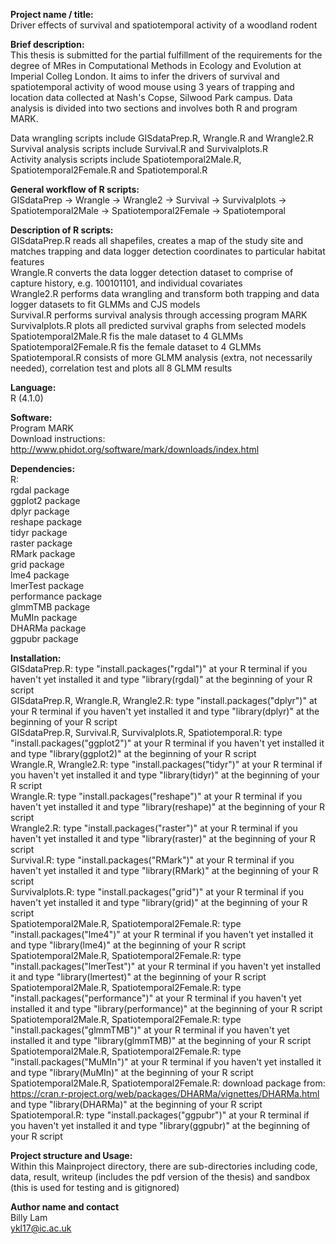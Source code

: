**Project name / title:**
<br> Driver effects of survival and spatiotemporal activity of a woodland rodent

**Brief description:**
<br> This thesis is submitted for the partial fulfillment of the requirements for the degree of MRes in Computational Methods in Ecology and Evolution at Imperial Colleg London. It aims to infer the drivers of survival and spatiotemporal activity of wood mouse using 3 years of trapping and location data collected at Nash's Copse, Silwood Park campus. Data analysis is divided into two sections and involves both R and program MARK. 

Data wrangling scripts include GISdataPrep.R, Wrangle.R and Wrangle2.R
<br> Survival analysis scripts include Survival.R and Survivalplots.R
<br> Activity analysis scripts include Spatiotemporal2Male.R, Spatiotemporal2Female.R and Spatiotemporal.R

**General workflow of R scripts:** 
<br> GISdataPrep -> Wrangle -> Wrangle2 -> Survival -> Survivalplots -> Spatiotemporal2Male -> Spatiotemporal2Female -> Spatiotemporal

**Description of R scripts:** 
<br> GISdataPrep.R reads all shapefiles, creates a map of the study site and matches trapping and data logger detection coordinates to particular habitat features
<br> Wrangle.R converts the data logger detection dataset to comprise of capture history, e.g. 100101101, and individual covariates
<br> Wrangle2.R performs data wrangling and transform both trapping and data logger datasets to fit GLMMs and CJS models
<br> Survival.R performs survival analysis through accessing program MARK
<br> Survivalplots.R plots all predicted survival graphs from selected models
<br> Spatiotemporal2Male.R fis the male dataset to 4 GLMMs 
<br> Spatiotemporal2Female.R fis the female dataset to 4 GLMMs 
<br> Spatiotemporal.R consists of more GLMM analysis (extra, not necessarily needed), correlation test and plots all 8 GLMM results


**Language:**
<br> R (4.1.0)

**Software:**
<br> Program MARK
<br> Download instructions: http://www.phidot.org/software/mark/downloads/index.html

**Dependencies:**
<br> R:
<br> rgdal package
<br> ggplot2 package
<br> dplyr package
<br> reshape package
<br> tidyr package
<br> raster package
<br> RMark package
<br> grid package
<br> lme4 package
<br> lmerTest package
<br> performance package
<br> glmmTMB package
<br> MuMIn package
<br> DHARMa package
<br> ggpubr package


**Installation:** 
<br> GISdataPrep.R: type "install.packages("rgdal")" at your R terminal if you haven't yet installed it and type "library(rgdal)" at the beginning of your R script
<br> GISdataPrep.R, Wrangle.R, Wrangle2.R: type "install.packages("dplyr")" at your R terminal if you haven't yet installed it and type "library(dplyr)" at the beginning of your R script
<br> GISdataPrep.R, Survival.R, Survivalplots.R, Spatiotemporal.R: type "install.packages("ggplot2")" at your R terminal if you haven't yet installed it and type "library(ggplot2)" at the beginning of your R script
<br> Wrangle.R, Wrangle2.R: type "install.packages("tidyr")" at your R terminal if you haven't yet installed it and type "library(tidyr)" at the beginning of your R script
<br> Wrangle.R: type "install.packages("reshape")" at your R terminal if you haven't yet installed it and type "library(reshape)" at the beginning of your R script
<br> Wrangle2.R: type "install.packages("raster")" at your R terminal if you haven't yet installed it and type "library(raster)" at the beginning of your R script
<br> Survival.R: type "install.packages("RMark")" at your R terminal if you haven't yet installed it and type "library(RMark)" at the beginning of your R script
<br> Survivalplots.R: type "install.packages("grid")" at your R terminal if you haven't yet installed it and type "library(grid)" at the beginning of your R script
<br> Spatiotemporal2Male.R, Spatiotemporal2Female.R: type "install.packages("lme4")" at your R terminal if you haven't yet installed it and type "library(lme4)" at the beginning of your R script
<br> Spatiotemporal2Male.R, Spatiotemporal2Female.R: type "install.packages("lmerTest")" at your R terminal if you haven't yet installed it and type "library(lmertest)" at the beginning of your R script
<br> Spatiotemporal2Male.R, Spatiotemporal2Female.R: type "install.packages("performance")" at your R terminal if you haven't yet installed it and type "library(performance)" at the beginning of your R script
<br> Spatiotemporal2Male.R, Spatiotemporal2Female.R: type "install.packages("glmmTMB")" at your R terminal if you haven't yet installed it and type "library(glmmTMB)" at the beginning of your R script
<br> Spatiotemporal2Male.R, Spatiotemporal2Female.R: type "install.packages("MuMIn")" at your R terminal if you haven't yet installed it and type "library(MuMIn)" at the beginning of your R script
<br> Spatiotemporal2Male.R, Spatiotemporal2Female.R: download package from: https://cran.r-project.org/web/packages/DHARMa/vignettes/DHARMa.html and type "library(DHARMa)" at the beginning of your R script
<br> Spatiotemporal.R: type "install.packages("ggpubr")" at your R terminal if you haven't yet installed it and type "library(ggpubr)" at the beginning of your R script

**Project structure and Usage:**
<br> Within this Mainproject directory, there are sub-directories including code, data, result, writeup (includes the pdf version of the thesis) and sandbox (this is used for testing and is gitignored)

**Author name and contact**
<br> Billy Lam
<br> ykl17@ic.ac.uk
